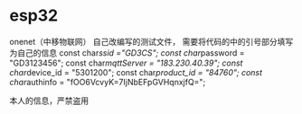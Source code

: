 # esp32

onenet（中移物联网）
自己改编写的测试文件，
需要将代码的中的引号部分填写为自己的信息
const char*ssid ="GD3CS";
const char*password =  "GD3123456";
const char*mqttServer = "183.230.40.39";
const char*device_id = "5301200";
const char*product_id = "84760";
const char*authinfo = "fOO6VcvyK=7IjNbEFpGVHqnxjfQ=";

本人的信息，严禁盗用
